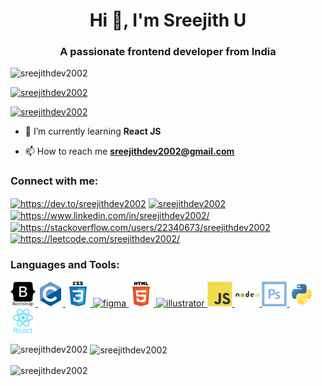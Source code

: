 <h1 align="center">Hi 👋, I'm Sreejith U</h1>
<h3 align="center">A passionate frontend developer from India</h3>

<p align="left"> <img src="https://komarev.com/ghpvc/?username=sreejithdev2002&label=Profile%20views&color=0e75b6&style=flat" alt="sreejithdev2002" /> </p>

<p align="left"> <a href="https://github.com/ryo-ma/github-profile-trophy"><img src="https://github-profile-trophy.vercel.app/?username=sreejithdev2002" alt="sreejithdev2002" /></a> </p>

<p align="left"> <a href="https://twitter.com/sreejithdev2002" target="blank"><img src="https://img.shields.io/twitter/follow/sreejithdev2002?logo=twitter&style=for-the-badge" alt="sreejithdev2002" /></a> </p>

- 🌱 I’m currently learning **React JS**

- 📫 How to reach me **sreejithdev2002@gmail.com**

<h3 align="left">Connect with me:</h3>
<p align="left">
<a href="https://dev.to/https://dev.to/sreejithdev2002" target="blank"><img align="center" src="https://raw.githubusercontent.com/rahuldkjain/github-profile-readme-generator/master/src/images/icons/Social/devto.svg" alt="https://dev.to/sreejithdev2002" height="30" width="40" /></a>
<a href="https://twitter.com/sreejithdev2002" target="blank"><img align="center" src="https://raw.githubusercontent.com/rahuldkjain/github-profile-readme-generator/master/src/images/icons/Social/twitter.svg" alt="sreejithdev2002" height="30" width="40" /></a>
<a href="https://linkedin.com/in/https://www.linkedin.com/in/sreejithdev2002/" target="blank"><img align="center" src="https://raw.githubusercontent.com/rahuldkjain/github-profile-readme-generator/master/src/images/icons/Social/linked-in-alt.svg" alt="https://www.linkedin.com/in/sreejithdev2002/" height="30" width="40" /></a>
<a href="https://stackoverflow.com/users/https://stackoverflow.com/users/22340673/sreejithdev2002" target="blank"><img align="center" src="https://raw.githubusercontent.com/rahuldkjain/github-profile-readme-generator/master/src/images/icons/Social/stack-overflow.svg" alt="https://stackoverflow.com/users/22340673/sreejithdev2002" height="30" width="40" /></a>
<a href="https://www.leetcode.com/https://leetcode.com/sreejithdev2002/" target="blank"><img align="center" src="https://raw.githubusercontent.com/rahuldkjain/github-profile-readme-generator/master/src/images/icons/Social/leet-code.svg" alt="https://leetcode.com/sreejithdev2002/" height="30" width="40" /></a>
</p>

<h3 align="left">Languages and Tools:</h3>
<p align="left"> <a href="https://getbootstrap.com" target="_blank" rel="noreferrer"> <img src="https://raw.githubusercontent.com/devicons/devicon/master/icons/bootstrap/bootstrap-plain-wordmark.svg" alt="bootstrap" width="40" height="40"/> </a> <a href="https://www.cprogramming.com/" target="_blank" rel="noreferrer"> <img src="https://raw.githubusercontent.com/devicons/devicon/master/icons/c/c-original.svg" alt="c" width="40" height="40"/> </a> <a href="https://www.w3schools.com/css/" target="_blank" rel="noreferrer"> <img src="https://raw.githubusercontent.com/devicons/devicon/master/icons/css3/css3-original-wordmark.svg" alt="css3" width="40" height="40"/> </a> <a href="https://www.figma.com/" target="_blank" rel="noreferrer"> <img src="https://www.vectorlogo.zone/logos/figma/figma-icon.svg" alt="figma" width="40" height="40"/> </a> <a href="https://www.w3.org/html/" target="_blank" rel="noreferrer"> <img src="https://raw.githubusercontent.com/devicons/devicon/master/icons/html5/html5-original-wordmark.svg" alt="html5" width="40" height="40"/> </a> <a href="https://www.adobe.com/in/products/illustrator.html" target="_blank" rel="noreferrer"> <img src="https://www.vectorlogo.zone/logos/adobe_illustrator/adobe_illustrator-icon.svg" alt="illustrator" width="40" height="40"/> </a> <a href="https://developer.mozilla.org/en-US/docs/Web/JavaScript" target="_blank" rel="noreferrer"> <img src="https://raw.githubusercontent.com/devicons/devicon/master/icons/javascript/javascript-original.svg" alt="javascript" width="40" height="40"/> </a> <a href="https://nodejs.org" target="_blank" rel="noreferrer"> <img src="https://raw.githubusercontent.com/devicons/devicon/master/icons/nodejs/nodejs-original-wordmark.svg" alt="nodejs" width="40" height="40"/> </a> <a href="https://www.photoshop.com/en" target="_blank" rel="noreferrer"> <img src="https://raw.githubusercontent.com/devicons/devicon/master/icons/photoshop/photoshop-line.svg" alt="photoshop" width="40" height="40"/> </a> <a href="https://www.python.org" target="_blank" rel="noreferrer"> <img src="https://raw.githubusercontent.com/devicons/devicon/master/icons/python/python-original.svg" alt="python" width="40" height="40"/> </a> <a href="https://reactjs.org/" target="_blank" rel="noreferrer"> <img src="https://raw.githubusercontent.com/devicons/devicon/master/icons/react/react-original-wordmark.svg" alt="react" width="40" height="40"/> </a> </p>

<p><img align="left" src="https://github-readme-stats.vercel.app/api/top-langs?username=sreejithdev2002&show_icons=true&locale=en&layout=compact" alt="sreejithdev2002" /></p>

<p>&nbsp;<img align="center" src="https://github-readme-stats.vercel.app/api?username=sreejithdev2002&show_icons=true&locale=en" alt="sreejithdev2002" /></p>

<p><img align="center" src="https://github-readme-streak-stats.herokuapp.com/?user=sreejithdev2002&" alt="sreejithdev2002" /></p>
